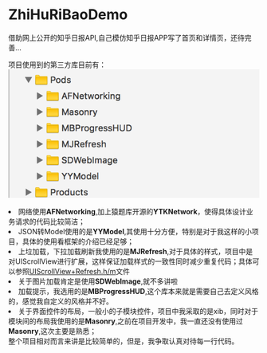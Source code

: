 # ZhiHuRiBaoDemo
借助网上公开的知乎日报API,自己模仿知乎日报APP写了首页和详情页，还待完善...

<div>
项目使用到的第三方库目前有：
<div>
<img src = "./Des Images/third_part_frameworks.png">
<ol>
</div>
<p>
<li>网络使用<strong>AFNetworking</strong>,加上猿题库开源的<strong>YTKNetwork</strong>，使得具体设计业务请求的代码比较简洁；</li>
<li>JSON转Model使用的是<strong>YYModel</strong>,其使用十分方便，特别是对于我这样的小项目，具体的使用看框架的介绍已经足够；</li>
<li>上垃加载，下拉加载刷新我使用的是<strong>MJRefresh</strong>,对于具体的样式，项目中是对UIScrollView进行扩展，这样保证加载样式的一致性同时减少重复代码；具体可以参照<a href = "https://github.com/hqyangtze/ZhiHuRiBaoDemo/tree/master/ZhiHuRiBaoDemo/ZhiHuRiBaoExample/Classes/ViewHelper/Category">UIScrollView+Refresh.h/m</a>文件</li>
<li>关于图片加载肯定是使用<strong>SDWebImage</strong>,就不多讲啦</li>
<li>加载提示，我选用的是<strong>MBProgressHUD</strong>,这个库本来就是需要自己去定义风格的，感觉我自定义的风格并不好。</li>
<li>关于界面控件的布局，一般小的子模块控件，项目中我采取的是xib，同时对于模块间的布局我使用的是<strong>Masonry</strong>,之前在项目开发中，我一直还没有使用过<strong>Masonry</strong>,这次主要是熟悉；</li>
</ol>
</div>
整个项目相对而言来讲是比较简单的，但是，我争取认真对待每一行代码。
